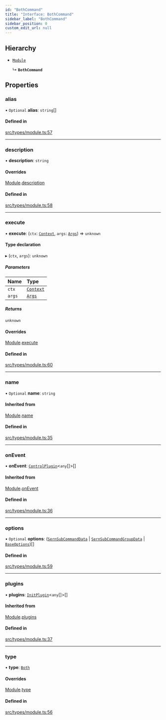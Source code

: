 ```yaml
---
id: "BothCommand"
title: "Interface: BothCommand"
sidebar_label: "BothCommand"
sidebar_position: 0
custom_edit_url: null
---
```


## Hierarchy

- [`Module`](Module.md)

  ↳ **`BothCommand`**

## Properties

### alias

• `Optional` **alias**: `string`[]

#### Defined in

[src/types/module.ts:57](https://github.com/sern-handler/handler/blob/404a8c7/src/types/module.ts#L57)

___

### description

• **description**: `string`

#### Overrides

[Module](Module.md).[description](Module.md#description)

#### Defined in

[src/types/module.ts:58](https://github.com/sern-handler/handler/blob/404a8c7/src/types/module.ts#L58)

___

### execute

• **execute**: (`ctx`: [`Context`](../classes/Context.md), `args`: [`Args`](../modules.md#args)) => `unknown`

#### Type declaration

▸ (`ctx`, `args`): `unknown`

##### Parameters

| Name | Type |
| :------ | :------ |
| `ctx` | [`Context`](../classes/Context.md) |
| `args` | [`Args`](../modules.md#args) |

##### Returns

`unknown`

#### Overrides

[Module](Module.md).[execute](Module.md#execute)

#### Defined in

[src/types/module.ts:60](https://github.com/sern-handler/handler/blob/404a8c7/src/types/module.ts#L60)

___

### name

• `Optional` **name**: `string`

#### Inherited from

[Module](Module.md).[name](Module.md#name)

#### Defined in

[src/types/module.ts:35](https://github.com/sern-handler/handler/blob/404a8c7/src/types/module.ts#L35)

___

### onEvent

• **onEvent**: [`ControlPlugin`](ControlPlugin.md)<`any`[]\>[]

#### Inherited from

[Module](Module.md).[onEvent](Module.md#onevent)

#### Defined in

[src/types/module.ts:36](https://github.com/sern-handler/handler/blob/404a8c7/src/types/module.ts#L36)

___

### options

• `Optional` **options**: ([`SernSubCommandData`](SernSubCommandData.md) \| [`SernSubCommandGroupData`](SernSubCommandGroupData.md) \| [`BaseOptions`](../modules.md#baseoptions))[]

#### Defined in

[src/types/module.ts:59](https://github.com/sern-handler/handler/blob/404a8c7/src/types/module.ts#L59)

___

### plugins

• **plugins**: [`InitPlugin`](InitPlugin.md)<`any`[]\>[]

#### Inherited from

[Module](Module.md).[plugins](Module.md#plugins)

#### Defined in

[src/types/module.ts:37](https://github.com/sern-handler/handler/blob/404a8c7/src/types/module.ts#L37)

___

### type

• **type**: [`Both`](../enums/CommandType.md#both)

#### Overrides

[Module](Module.md).[type](Module.md#type)

#### Defined in

[src/types/module.ts:56](https://github.com/sern-handler/handler/blob/404a8c7/src/types/module.ts#L56)
